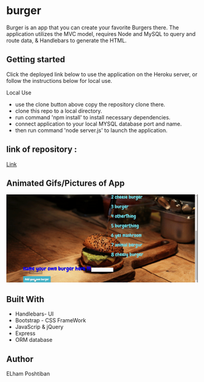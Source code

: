# burger
Burger is an app that you can create your favorite Burgers there. The application utilizes the MVC model, requires Node and MySQL to query and route data, & Handlebars to generate the HTML.

## Getting started 
Click the deployed link below to use the application on the Heroku server, or follow the instructions below for local use.

Local Use
- use the clone button above copy the repository clone there.
- clone this repo to a local directory.
- run command 'npm install' to install necessary dependencies.
- connect application to your local MYSQL database port and name.
- then run command 'node server.js' to launch the application.

## link of repository :
[Link](https://enigmatic-gorge-46521.herokuapp.com/)

## Animated Gifs/Pictures of App

![Application](/public/assets/img/burger.gif)

 ## Built With

* Handlebars- UI
* Bootstrap - CSS FrameWork
* JavaScrip & jQuery 
* Express
* ORM database 

 ## Author

 ELham Poshtiban